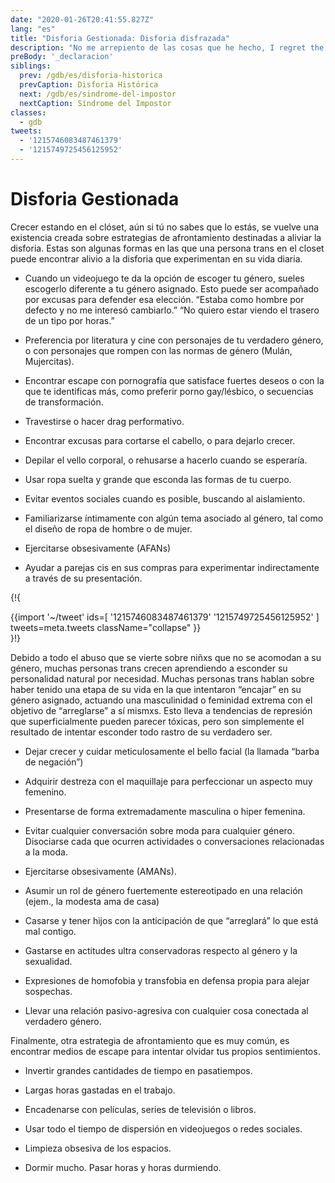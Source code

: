 ```yaml
---
date: "2020-01-26T20:41:55.827Z"
lang: "es"
title: "Disforia Gestionada: Disforia disfrazada"
description: "No me arrepiento de las cosas que he hecho, I regret the things I didn't do when I had the chance."
preBody: '_declaracion'
siblings:
  prev: /gdb/es/disforia-historica
  prevCaption: Disforia Histórica
  next: /gdb/es/sindrome-del-impostor
  nextCaption: Síndrome del Impostor
classes:
  - gdb
tweets:
  - '1215746083487461379'
  - '1215749725456125952'
---
```


# Disforia Gestionada

Crecer estando en el clóset, aún si tú no sabes que lo estás, se vuelve una existencia creada sobre estrategias de afrontamiento destinadas a aliviar la disforia. Estas son algunas formas en las que una persona trans en el closet puede encontrar alivio a la disforia que experimentan en su vida diaria.

- Cuando un videojuego te da la opción de escoger tu género, sueles escogerlo diferente a tu género asignado. Esto puede ser acompañado por excusas para defender esa elección. “Estaba como hombre por defecto y no me interesó cambiarlo.” “No quiero estar viendo el trasero de un tipo por horas.”

- Preferencia por literatura y cine con personajes de tu verdadero género, o con personajes que rompen con las normas de género (Mulán, Mujercitas).

- Encontrar escape con pornografía que satisface fuertes deseos o con la que te identificas más, como preferir porno gay/lésbico, o secuencias de transformación.

- Travestirse o hacer drag performativo.

- Encontrar excusas para cortarse el cabello, o para dejarlo crecer.

- Depilar el vello corporal, o rehusarse a hacerlo cuando se esperaría.

- Usar ropa suelta y grande que esconda las formas de tu cuerpo.

- Evitar eventos sociales cuando es posible, buscando al aislamiento.

- Familiarizarse íntimamente con algún tema asociado al género, tal como el diseño de ropa de hombre o de mujer.

- Ejercitarse obsesivamente (AFANs)

- Ayudar a parejas cis en sus compras para experimentar  indirectamente a través de su presentación.

{!{ <div class="gutter">{{import '~/tweet' ids=[
  '1215746083487461379'
  '1215749725456125952'
] tweets=meta.tweets className="collapse" }}</div> }!}

Debido a todo el abuso que se vierte sobre niñxs que no se acomodan a su género, muchas personas trans crecen aprendiendo a esconder su personalidad natural por necesidad. Muchas personas trans hablan sobre haber tenido una etapa de su vida en la que intentaron “encajar” en su género asignado, actuando una masculinidad o feminidad extrema con el objetivo de “arreglarse” a sí mismxs. Esto lleva a tendencias de represión que superficialmente pueden parecer tóxicas, pero son simplemente el resultado de intentar esconder todo rastro de su verdadero ser.

- Dejar crecer y cuidar meticulosamente el bello facial (la llamada “barba de negación”)

- Adquirir destreza con el maquillaje para perfeccionar un aspecto muy femenino.

- Presentarse de forma extremadamente masculina o hiper femenina.

- Evitar cualquier conversación sobre moda para cualquier género. Disociarse cada que ocurren actividades o conversaciones relacionadas a la moda.

- Ejercitarse obsesivamente (AMANs).

- Asumir un rol de género fuertemente estereotipado en una relación (ejem., la modesta ama de casa)

- Casarse y tener hijos con la anticipación de que “arreglará” lo que está mal contigo.

- Gastarse en actitudes ultra conservadoras respecto al género y la sexualidad.

- Expresiones de homofobia y transfobia en defensa propia para alejar sospechas.

- Llevar una relación pasivo-agresiva con cualquier cosa conectada al verdadero género.


Finalmente, otra estrategia de afrontamiento que es muy común, es encontrar medios de escape para intentar olvidar tus propios sentimientos.

- Invertir grandes cantidades de tiempo en pasatiempos.

- Largas horas gastadas en el trabajo.

- Encadenarse con películas, series de televisión o libros.

- Usar todo el tiempo de dispersión en videojuegos o redes sociales.

- Limpieza obsesiva de los espacios.

- Dormir mucho. Pasar horas y horas durmiendo.
